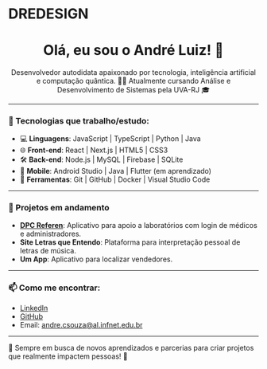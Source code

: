 # DREDESIGN

<h1 align="center">Olá, eu sou o André Luiz! 👋</h1>

<p align="center">
Desenvolvedor autodidata apaixonado por tecnologia, inteligência artificial e computação quântica. 🌌💡  
Atualmente cursando Análise e Desenvolvimento de Sistemas pela UVA-RJ 🎓
</p>

---

### 🚀 Tecnologias que trabalho/estudo:

- 💻 **Linguagens**: JavaScript | TypeScript | Python | Java  
- 🌐 **Front-end**: React | Next.js | HTML5 | CSS3  
- 🛠️ **Back-end**: Node.js | MySQL | Firebase | SQLite  
- 📱 **Mobile**: Android Studio | Java | Flutter (em aprendizado)  
- 🔧 **Ferramentas**: Git | GitHub | Docker | Visual Studio Code  

---

### 💼 Projetos em andamento

- **[DPC Referen](https://github.com/DREDESIGNN/DPC-Referen)**: Aplicativo para apoio a laboratórios com login de médicos e administradores.
- **Site Letras que Entendo**: Plataforma para interpretação pessoal de letras de música.
- **Um App**: Aplicativo para localizar vendedores.

---

### 📫 Como me encontrar:

- [LinkedIn](https://www.linkedin.com/in/dredesignn)
- [GitHub](https://github.com/DREDESIGNN)
- Email: andre.csouza@al.infnet.edu.br

---

💬 Sempre em busca de novos aprendizados e parcerias para criar projetos que realmente impactem pessoas! 🚀
